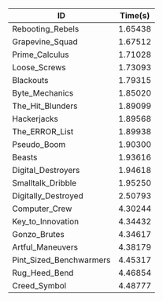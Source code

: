|ID|Time(s)|
|-|-|
|Rebooting_Rebels|1.65438|
|Grapevine_Squad|1.67512|
|Prime_Calculus|1.71028|
|Loose_Screws|1.73093|
|Blackouts|1.79315|
|Byte_Mechanics|1.85020|
|The_Hit_Blunders|1.89099|
|Hackerjacks|1.89568|
|The_ERROR_List|1.89938|
|Pseudo_Boom|1.90300|
|Beasts|1.93616|
|Digital_Destroyers|1.94618|
|Smalltalk_Dribble|1.95250|
|Digitally_Destroyed|2.50793|
|Computer_Crew|4.30244|
|Key_to_Innovation|4.34432|
|Gonzo_Brutes|4.34617|
|Artful_Maneuvers|4.38179|
|Pint_Sized_Benchwarmers|4.45317|
|Rug_Heed_Bend|4.46854|
|Creed_Symbol|4.48777|
